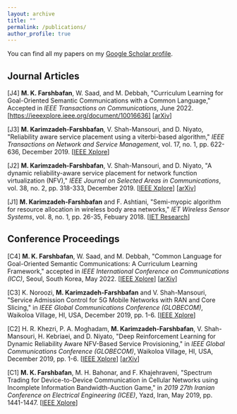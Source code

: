 ```yaml
---
layout: archive
title: ""
permalink: /publications/
author_profile: true
---
```


You can find all my papers on my [Google Scholar profile](https://scholar.google.com/citations?user=dP68FIkAAAAJ&hl=en&oi=ao).

Journal Articles
---------------------

[J4] **M. K. Farshbafan**, W. Saad, and M. Debbah, "Curriculum Learning for Goal-Oriented Semantic Communications with a Common Language," Accepted in *IEEE Transactions on Communications*, June 2022. [https://ieeexplore.ieee.org/document/10016636] [[arXiv](https://arxiv.org/abs/2204.10429)]

[J3] **M. Karimzadeh-Farshbafan**, V. Shah-Mansouri, and D. Niyato, "Reliability aware service placement using a viterbi-based algorithm," *IEEE Transactions on Network and Service Management*, vol. 17, no. 1, pp. 622-636, December 2019. [[IEEE Xplore](https://ieeexplore.ieee.org/abstract/document/8933111)]

[J2] **M. Karimzadeh-Farshbafan**, V. Shah-Mansouri, and D. Niyato, "A dynamic reliability-aware service placement for network function virtualization (NFV)," *IEEE Journal on Selected Areas in Communications*, vol. 38, no. 2, pp. 318-333, December 2019. [[IEEE Xplore](https://ieeexplore.ieee.org/abstract/document/8932394?casa_token=9l5UJtCgibYAAAAA:63kEsb7kOtXw2fMlxHeSKlM4MmiXCy2ypSgjrosRN8Wo1-TrRWUa1Baq43LwzzxjLqjv1d7uEQ)] [[arXiv](https://arxiv.org/abs/1911.06532)]

[J1] **M. Karimzadeh-Farshbafan** and F. Ashtiani, "Semi-myopic algorithm for resource allocation in wireless body area networks," *IET Wireless Sensor Systems*, vol. 8, no. 1, pp. 26-35, Febuary 2018. [[IET Research](https://ietresearch.onlinelibrary.wiley.com/doi/full/10.1049/iet-wss.2017.0063)]

Conference Proceedings
---------------------

[C4] **M. K. Farshbafan**, W. Saad, and M. Debbah, "Common Language for Goal-Oriented Semantic Communications: A Curriculum Learning Framework," accepted in *IEEE International Conference on Communications (ICC)*, Seoul, South Korea, May 2022. [[IEEE Xplore](https://ieeexplore.ieee.org/document/9838724)] [[arXiv](https://arxiv.org/abs/2111.08051)]

[C3] K. Noroozi, **M. Karimzadeh-Farshbafan** and V. Shah-Mansouri, "Service Admission Control for 5G Mobile Networks with RAN and Core Slicing," in *IEEE Global Communications Conference (GLOBECOM)*, Waikoloa Village, HI, USA, December 2019, pp. 1-6. [[IEEE Xplore](https://ieeexplore.ieee.org/abstract/document/9013617)]

[C2] H. R. Khezri, P. A. Moghadam, **M. Karimzadeh-Farshbafan**, V. Shah-Mansouri, H. Kebriaei, and D. Niyato, "Deep Reinforcement Learning for Dynamic Reliability Aware NFV-Based Service Provisioning," in *IEEE Global Communications Conference (GLOBECOM)*, Waikoloa Village, HI, USA, December 2019, pp. 1-6. [[IEEE Xplore](https://ieeexplore.ieee.org/abstract/document/9013214)] [[arXiv](https://arxiv.org/abs/1812.00737)]

[C1] **M. K. Farshbafan**, M. H. Bahonar, and F. Khajehraveni, "Spectrum Trading for Device-to-Device Communication in Cellular Networks using Incomplete Information Bandwidth-Auction Game," in *2019 27th Iranian Conference on Electrical Engineering (ICEE)*, Yazd, Iran, May 2019, pp. 1441-1447. [[IEEE Xplore](https://ieeexplore.ieee.org/abstract/document/8786475)]
